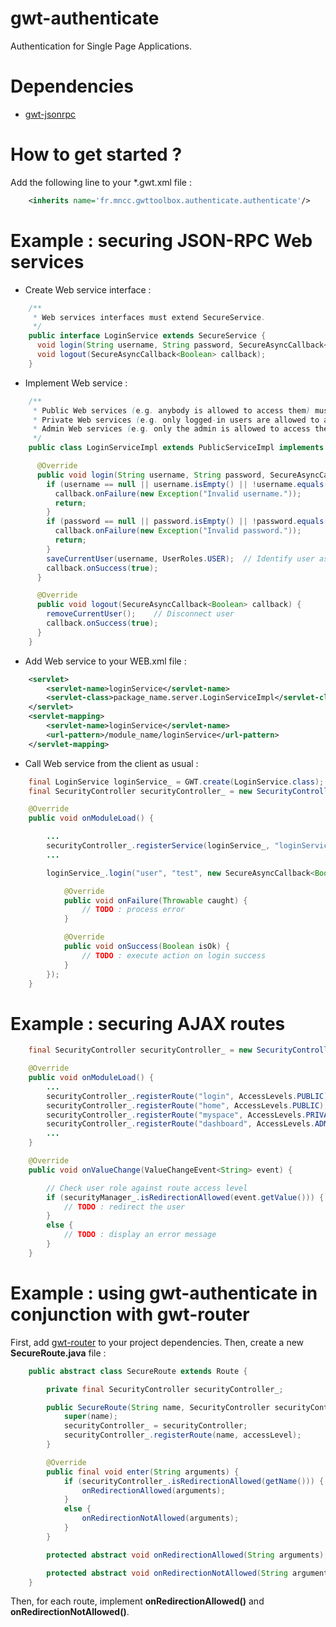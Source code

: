gwt-authenticate
================

Authentication for Single Page Applications.

Dependencies
============

* [gwt-jsonrpc](https://github.com/MNCC/gwt-jsonrpc)

How to get started ?
====================

Add the following line to your *.gwt.xml file :

```xml
	<inherits name='fr.mncc.gwttoolbox.authenticate.authenticate'/>
```

Example : securing JSON-RPC Web services
========================================

* Create Web service interface :

```java
    /**
     * Web services interfaces must extend SecureService.
     */
    public interface LoginService extends SecureService {
      void login(String username, String password, SecureAsyncCallback<Boolean> callback);
      void logout(SecureAsyncCallback<Boolean> callback);
    }
```

* Implement Web service :

```java
    /**
     * Public Web services (e.g. anybody is allowed to access them) must extend PublicServiceImpl.
     * Private Web services (e.g. only logged-in users are allowed to access them) must extend PrivateServiceImpl.
     * Admin Web services (e.g. only the admin is allowed to access them) must extend AdminServiceImpl.
     */
    public class LoginServiceImpl extends PublicServiceImpl implements LoginService {

      @Override
      public void login(String username, String password, SecureAsyncCallback<Boolean> callback) {
        if (username == null || username.isEmpty() || !username.equals("user")) {
          callback.onFailure(new Exception("Invalid username."));
          return;
        }
        if (password == null || password.isEmpty() || !password.equals("test")) {
          callback.onFailure(new Exception("Invalid password."));
          return;
        }
        saveCurrentUser(username, UserRoles.USER);  // Identify user as logged-in
        callback.onSuccess(true);
      }

      @Override
      public void logout(SecureAsyncCallback<Boolean> callback) {
        removeCurrentUser();    // Disconnect user
        callback.onSuccess(true);
      }
    }
```

* Add Web service to your WEB.xml file :

```xml
    <servlet>
        <servlet-name>loginService</servlet-name>
        <servlet-class>package_name.server.LoginServiceImpl</servlet-class>
    </servlet>
    <servlet-mapping>
        <servlet-name>loginService</servlet-name>
        <url-pattern>/module_name/loginService</url-pattern>
    </servlet-mapping>
```

* Call Web service from the client as usual :

```java
    final LoginService loginService_ = GWT.create(LoginService.class);
    final SecurityController securityController_ = new SecurityController();

    @Override
    public void onModuleLoad() {

        ...
        securityController_.registerService(loginService_, "loginService");
        ...

        loginService_.login("user", "test", new SecureAsyncCallback<Boolean>() {

            @Override
            public void onFailure(Throwable caught) {
                // TODO : process error
            }

            @Override
            public void onSuccess(Boolean isOk) {
                // TODO : execute action on login success
            }
        });
    }
```

Example : securing AJAX routes
==============================

```java
    final SecurityController securityController_ = new SecurityController();

    @Override
    public void onModuleLoad() {
        ...
        securityController_.registerRoute("login", AccessLevels.PUBLIC);
        securityController_.registerRoute("home", AccessLevels.PUBLIC);
        securityController_.registerRoute("myspace", AccessLevels.PRIVATE);
        securityController_.registerRoute("dashboard", AccessLevels.ADMIN);
        ...
    }

    @Override
    public void onValueChange(ValueChangeEvent<String> event) {

        // Check user role against route access level
        if (securityManager_.isRedirectionAllowed(event.getValue())) {
            // TODO : redirect the user
        }
        else {
            // TODO : display an error message
        }
    }
```

Example : using gwt-authenticate in conjunction with gwt-router
===============================================================

First, add [gwt-router](https://github.com/MNCC/gwt-router) to your project dependencies. Then, create a new
**SecureRoute.java** file :

```java
    public abstract class SecureRoute extends Route {

        private final SecurityController securityController_;

        public SecureRoute(String name, SecurityController securityController, int accessLevel) {
            super(name);
            securityController_ = securityController;
            securityController_.registerRoute(name, accessLevel);
        }

        @Override
        public final void enter(String arguments) {
            if (securityController_.isRedirectionAllowed(getName())) {
                onRedirectionAllowed(arguments);
            }
            else {
                onRedirectionNotAllowed(arguments);
            }
        }

        protected abstract void onRedirectionAllowed(String arguments);

        protected abstract void onRedirectionNotAllowed(String arguments);
    }
```

Then, for each route, implement **onRedirectionAllowed()** and **onRedirectionNotAllowed()**.
